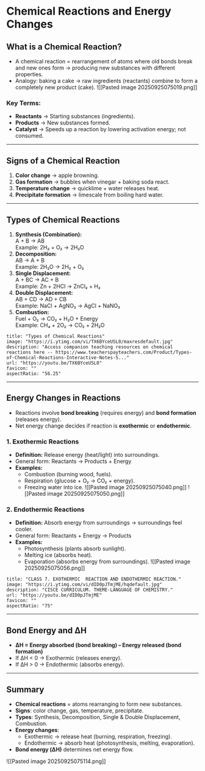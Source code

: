 # Chemical Reactions and Energy Changes

## What is a Chemical Reaction?

- A chemical reaction = rearrangement of atoms where old bonds break and new ones form → producing new substances with different properties.
- Analogy: baking a cake → raw ingredients (reactants) combine to form a completely new product (cake).
![[Pasted image 20250925075019.png]]
### Key Terms:

- **Reactants** → Starting substances (ingredients).
- **Products** → New substances formed.
- **Catalyst** → Speeds up a reaction by lowering activation energy; not consumed.

---

## Signs of a Chemical Reaction

1. **Color change** → apple browning.
2. **Gas formation** → bubbles when vinegar + baking soda react.
3. **Temperature change** → quicklime + water releases heat.
4. **Precipitate formation** → limescale from boiling hard water.

---

## Types of Chemical Reactions

1. **Synthesis (Combination):**  
    A + B → AB  
    Example: 2H₂ + O₂ → 2H₂O
2. **Decomposition:**  
    AB → A + B  
    Example: 2H₂O → 2H₂ + O₂
3. **Single Displacement:**  
    A + BC → AC + B  
    Example: Zn + 2HCl → ZnCl₂ + H₂
4. **Double Displacement:**  
    AB + CD → AD + CB  
    Example: NaCl + AgNO₃ → AgCl + NaNO₃
5. **Combustion:**  
    Fuel + O₂ → CO₂ + H₂O + Energy  
    Example: CH₄ + 2O₂ → CO₂ + 2H₂O
```embed
title: "Types of Chemical Reactions"
image: "https://i.ytimg.com/vi/TX6BYceUSL0/maxresdefault.jpg"
description: "Access companion teaching resources on chemical reactions here -- https://www.teacherspayteachers.com/Product/Types-of-Chemical-Reactions-Interactive-Notes-5..."
url: "https://youtu.be/TX6BYceUSL0"
favicon: ""
aspectRatio: "56.25"
```

---

## Energy Changes in Reactions

- Reactions involve **bond breaking** (requires energy) and **bond formation** (releases energy).
- Net energy change decides if reaction is **exothermic** or **endothermic**.

### 1. Exothermic Reactions

- **Definition:** Release energy (heat/light) into surroundings.
- General form: Reactants → Products + Energy
- **Examples:**
    - Combustion (burning wood, fuels).
    - Respiration (glucose + O₂ → CO₂ + energy).
    - Freezing water into ice.
![[Pasted image 20250925075040.png]]
![[Pasted image 20250925075050.png]]
### 2. Endothermic Reactions

- **Definition:** Absorb energy from surroundings → surroundings feel cooler.
- General form: Reactants + Energy → Products
- **Examples:**
    - Photosynthesis (plants absorb sunlight).
    - Melting ice (absorbs heat).
    - Evaporation (absorbs energy from surroundings).
![[Pasted image 20250925075056.png]]

```embed
title: "CLASS 7. EXOTHERMIC  REACTION AND ENDOTHERMIC REACTION."
image: "https://i.ytimg.com/vi/dID0pJTmjME/hqdefault.jpg"
description: "CISCE CURRICULUM. THEME-LANGUAGE OF CHEMISTRY."
url: "https://youtu.be/dID0pJTmjME"
favicon: ""
aspectRatio: "75"
```

---

## Bond Energy and ΔH

- **ΔH = Energy absorbed (bond breaking) – Energy released (bond formation)**
- If ΔH < 0 → Exothermic (releases energy).
- If ΔH > 0 → Endothermic (absorbs energy).

---

## Summary

- **Chemical reactions** = atoms rearranging to form new substances.
- **Signs**: color change, gas, temperature, precipitate.
- **Types**: Synthesis, Decomposition, Single & Double Displacement, Combustion.
- **Energy changes**:
    - Exothermic → release heat (burning, respiration, freezing).
    - Endothermic → absorb heat (photosynthesis, melting, evaporation).
- **Bond energy (ΔH)** determines net energy flow.

![[Pasted image 20250925075114.png]]